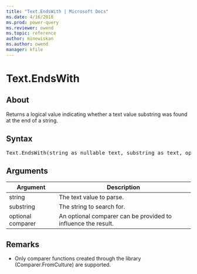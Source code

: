 ```yaml
---
title: "Text.EndsWith | Microsoft Docs"
ms.date: 4/16/2018
ms.prod: power-query
ms.reviewer: owend
ms.topic: reference
author: minewiskan
ms.author: owend
manager: kfile
---
```

# Text.EndsWith

  
## About  
Returns a logical value indicating whether a text value substring was found at the end of a string.  
  
## Syntax

<pre>
Text.EndsWith(string as nullable text, substring as text, optional comparer as nullable function) as nullable logical  
</pre>
  
## Arguments  
  
|Argument|Description|  
|------------|---------------|  
|string|The text value to parse.|  
|substring|The string to search for.|  
|optional comparer|An optional comparer can be provided to influence the result.|  
  
## <a name="__toc360788886"></a>Remarks  
  
-   Only comparer functions created through the library (Comparer.FromCulture) are supported.  
  
